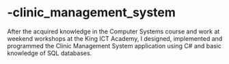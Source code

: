 # -clinic_management_system
After the acquired knowledge in the Computer Systems course and work at weekend workshops at the King ICT Academy, I designed, implemented and programmed the Clinic Management System application using C# and basic knowledge of SQL databases.
